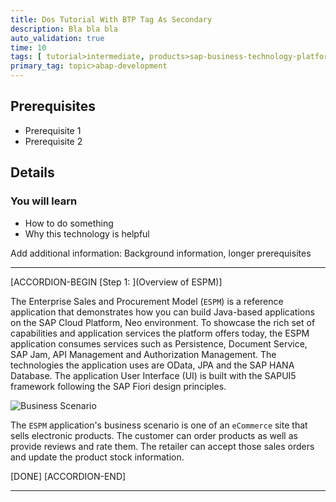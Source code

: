 ```yaml
---
title: Dos Tutorial With BTP Tag As Secondary
description: Bla bla bla
auto_validation: true
time: 10
tags: [ tutorial>intermediate, products>sap-business-technology-platform ]
primary_tag: topic>abap-development
---
```


## Prerequisites
 - Prerequisite 1
 - Prerequisite 2

## Details
### You will learn
  - How to do something
  - Why this technology is helpful

Add additional information: Background information, longer prerequisites

---


[ACCORDION-BEGIN [Step 1: ](Overview of ESPM)]

The Enterprise Sales and Procurement Model (`ESPM`) is a reference application that demonstrates how you can build Java-based applications on the SAP Cloud Platform, Neo environment. To showcase the rich set of capabilities and application services the platform offers today, the ESPM application consumes services such as Persistence, Document Service, SAP Jam, API Management and Authorization Management. The technologies the application uses are OData, JPA and the SAP HANA Database. The application User Interface (UI) is built with the SAPUI5 framework following the SAP Fiori design principles.

![Business Scenario](ESPM-business-scenario.jpg)

 The `ESPM` application's business scenario is one of an `eCommerce` site that sells electronic products. The customer can order products as well as provide reviews and rate them. The retailer can accept those sales orders and update the product stock information.

[DONE]
[ACCORDION-END]

---
